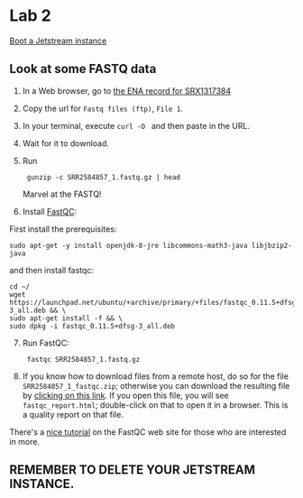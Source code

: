# Lab 2

[Boot a Jetstream instance](../lab1-jetstream/boot.md)

## Look at some FASTQ data

1. In a Web browser, go to [the ENA record for SRX1317384](https://www.ebi.ac.uk/ena/data/view/SRX1317384)

2. Copy the url for `Fastq files (ftp)`, `File 1`.

3. In your terminal, execute `curl -O ` and then paste in the URL.

4. Wait for it to download.

5. Run

        gunzip -c SRR2584857_1.fastq.gz | head
        
   Marvel at the FASTQ!

6. Install [FastQC](http://www.bioinformatics.babraham.ac.uk/projects/fastqc/):

First install the prerequisites:
```
sudo apt-get -y install openjdk-8-jre libcommons-math3-java libjbzip2-java
```

and then install fastqc:

```
cd ~/
wget https://launchpad.net/ubuntu/+archive/primary/+files/fastqc_0.11.5+dfsg-3_all.deb && \
sudo apt-get install -f && \
sudo dpkg -i fastqc_0.11.5+dfsg-3_all.deb
```

7. Run FastQC:

        fastqc SRR2584857_1.fastq.gz

8. If you know how to download files from a remote host, do so for the file `SRR2584857_1_fastqc.zip`; otherwise you can download the resulting file by [clicking on this link](https://github.com/ngs-docs/2018-ggg201b/raw/master/lab2-mapping-etc/SRR2584857_1_fastqc.zip).  If you open this file, you will see `fastqc_report.html`; double-click on that to open it in a browser.  This is a quality report on that file.

There's a [nice tutorial](http://www.bioinformatics.babraham.ac.uk/projects/fastqc/) on the FastQC web site for those who are interested in more.

## REMEMBER TO DELETE YOUR JETSTREAM INSTANCE.
